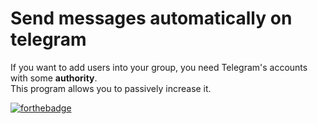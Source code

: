 # Send messages automatically on telegram
If you want to add users into your group, you need Telegram's accounts with some __authority__.  
This program allows you to passively increase it.  

[![forthebadge](https://forthebadge.com/images/badges/made-with-python.svg)](https://forthebadge.com)   
